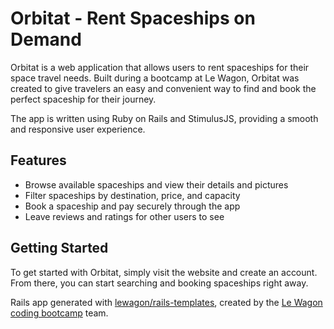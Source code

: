 # Orbitat - Rent Spaceships on Demand
Orbitat is a web application that allows users to rent spaceships for their space travel needs. Built during a bootcamp at Le Wagon, Orbitat was created to give travelers an easy and convenient way to find and book the perfect spaceship for their journey.

The app is written using Ruby on Rails and StimulusJS, providing a smooth and responsive user experience.

## Features
* Browse available spaceships and view their details and pictures
* Filter spaceships by destination, price, and capacity
* Book a spaceship and pay securely through the app
* Leave reviews and ratings for other users to see

## Getting Started
To get started with Orbitat, simply visit the website and create an account. From there, you can start searching and booking spaceships right away.


Rails app generated with [lewagon/rails-templates](https://github.com/lewagon/rails-templates), created by the [Le Wagon coding bootcamp](https://www.lewagon.com) team.
